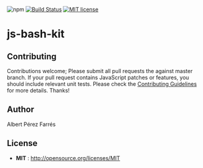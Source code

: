![npm](https://img.shields.io/npm/v/@immfly/js-bash-kit.svg) [![Build Status](https://travis-ci.org/sonofjavascript/js-bash-kit.svg?branch=master)](https://travis-ci.org/sonofjavascript/js-bash-kit) [![MIT license](http://img.shields.io/badge/license-MIT-blue.svg)](http://opensource.org/licenses/MIT)

# js-bash-kit

## Contributing
Contributions welcome; Please submit all pull requests the against master branch. If your pull request contains JavaScript patches or features, you should include relevant unit tests. Please check the [Contributing Guidelines](contributng.md) for more details. Thanks!

## Author
Albert Pérez Farrés 

## License
 - **MIT** : http://opensource.org/licenses/MIT
